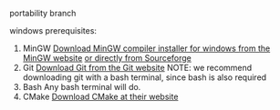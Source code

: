 portability branch

windows prerequisites:

1. MinGW
    [Download MinGW compiler installer for windows from the MinGW website](http://mingw-w64.org/) [or directly from Sourceforge](https://sourceforge.net/projects/mingw-w64/files/Toolchains%20targetting%20Win32/Personal%20Builds/mingw-builds/installer/mingw-w64-install.exe/download)
2. Git
    [Download Git from the Git website](https://git-scm.com/downloads)
    NOTE: we recommend downloading git with a bash terminal, since bash is also required
3. Bash
    Any bash terminal will do.
5. CMake
    [Download CMake at their website](https://cmake.org/download/)
